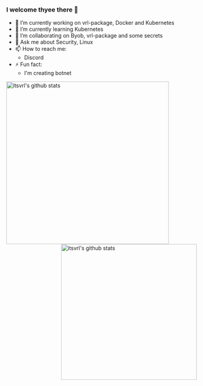 ### I welcome thyee there 👋

<!--
**vrlnx/vrlnx** is a ✨ _special_ ✨ repository because its `README.md` (this file) appears on your GitHub profile.

Here are some ideas to get you started:
-->
- 🔭 I’m currently working on vrl-package, Docker and Kubernetes
- 🌱 I’m currently learning Kubernetes
- 👯 I’m collaborating on Byob, vrl-package and some secrets
- 💬 Ask me about Security, Linux
- 📫 How to reach me:
  - Discord
- ⚡ Fun fact:
  - I'm creating botnet
<!--
- 🤔 I’m looking for help with ...
-->


<img align="left" width="430" height="auto" alt="itsvrl's github stats" src="https://github-readme-stats.vercel.app/api?username=itsvrl&hide_border=true&title_color=0ff54c&icon_color=0ff54c&text_color=c9d1d9&bg_color=0d1117&show_icons=true;count_private=true&amp;include_all_commits=true">

<img align="right" width="359" height="auto" alt="itsvrl's github stats" src="https://github-readme-stats.vercel.app/api/top-langs/?username=itsvrl&hide_border=true&title_color=0ff54c&icon_color=0ff54c&text_color=c9d1d9&bg_color=0d1117&layout=compact&amp;show_icons=true&amp;">

